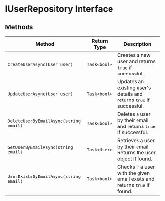 # IUserRepository Interface

## Methods

| **Method**                          | **Return Type** | **Description**                                                                 |
|-------------------------------------|-----------------|---------------------------------------------------------------------------------|
| `CreateUserAsync(User user)`        | `Task<bool>`    | Creates a new user and returns `true` if successful.                           |
| `UpdateUserAsync(User user)`        | `Task<bool>`    | Updates an existing user's details and returns `true` if successful.           |
| `DeleteUserByEmailAsync(string email)` | `Task<bool>` | Deletes a user by their email and returns `true` if successful.                |
| `GetUserByEmailAsync(string email)` | `Task<User>`    | Retrieves a user by their email. Returns the user object if found.             |
| `UserExistsByEmailAsync(string email)` | `Task<bool>` | Checks if a user with the given email exists and returns `true` if found.      |
